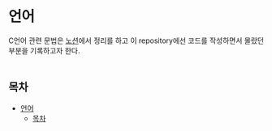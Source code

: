 # 언어

C언어 관련 문법은 [노션](https://tame-lord-6ab.notion.site/C-952aae69083f462990c20a9ec5f23db2)에서 정리를 하고 이 repository에선 코드를 작성하면서 몰랐던 부분을 기록하고자 한다.  
<br>

## 목차

- [언어](#언어)
  - [목차](#목차)
